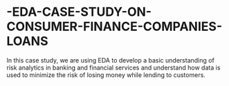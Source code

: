 # -EDA-CASE-STUDY-ON-CONSUMER-FINANCE-COMPANIES-LOANS
In this case study, we are using EDA to develop a basic understanding of risk analytics in banking and financial services and understand how data is used to minimize the risk of losing money while lending to customers.
